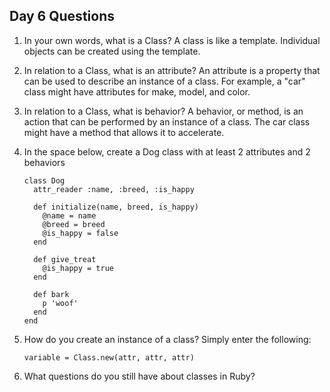 ## Day 6 Questions

1. In your own words, what is a Class?
    A class is like a template. Individual objects can be created using the template.
1. In relation to a Class, what is an attribute?
    An attribute is a property that can be used to describe an instance of a class. For example, a "car" class might have attributes for make, model, and color.
1. In relation to a Class, what is behavior?
    A behavior, or method, is an action that can be performed by an instance of a class. The car class might have a method that allows it to accelerate.
1. In the space below, create a Dog class with at least 2 attributes and 2 behaviors
    ```
    class Dog
      attr_reader :name, :breed, :is_happy

      def initialize(name, breed, is_happy)
        @name = name
        @breed = breed
        @is_happy = false
      end

      def give_treat
        @is_happy = true
      end

      def bark
        p 'woof'
      end
    end
    ```
1. How do you create an instance of a class?
    Simply enter the following:

    ```
    variable = Class.new(attr, attr, attr)
    ```


1. What questions do you still have about classes in Ruby?
